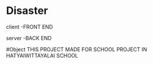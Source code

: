 # Disaster
 
client -FRONT END

server -BACK END

#Object
THIS PROJECT MADE FOR SCHOOL PROJECT IN HATYAIWITTAYALAI SCHOOL
